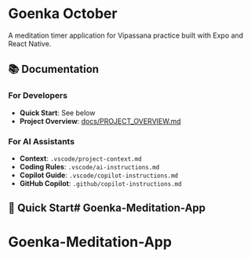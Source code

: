 
# Goenka October

A meditation timer application for Vipassana practice built with Expo and React Native.

## 📚 Documentation

### For Developers
- **Quick Start**: See below
- **Project Overview**: [docs/PROJECT_OVERVIEW.md](docs/PROJECT_OVERVIEW.md)

### For AI Assistants
- **Context**: `.vscode/project-context.md`
- **Coding Rules**: `.vscode/ai-instructions.md`
- **Copilot Guide**: `.vscode/copilot-instructions.md`
- **GitHub Copilot**: `.github/copilot-instructions.md`

## 🚀 Quick Start# Goenka-Meditation-App
# Goenka-Meditation-App
